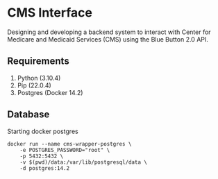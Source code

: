 # CMS Interface

Designing and developing a backend system to interact with Center for Medicare
and Medicaid Services (CMS) using the Blue Button 2.0 API.

## Requirements

1. Python (3.10.4)
2. Pip (22.0.4)
3. Postgres (Docker 14.2)

## Database

Starting docker postgres

```
docker run --name cms-wrapper-postgres \
    -e POSTGRES_PASSWORD="root" \
    -p 5432:5432 \
    -v $(pwd)/data:/var/lib/postgresql/data \
    -d postgres:14.2
```
